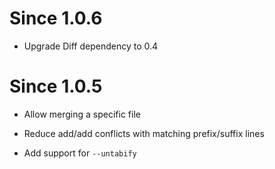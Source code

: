 # Since 1.0.6

* Upgrade Diff dependency to 0.4

# Since 1.0.5

* Allow merging a specific file

* Reduce add/add conflicts with matching prefix/suffix lines

* Add support for `--untabify`
